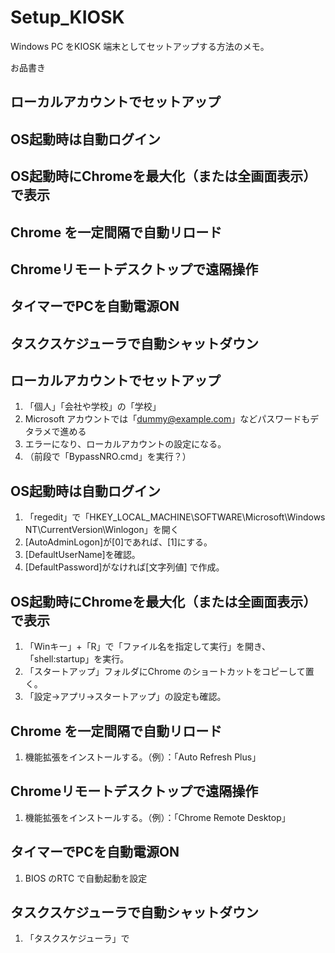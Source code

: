 # Setup_KIOSK
Windows PC をKIOSK 端末としてセットアップする方法のメモ。  
  
お品書き  
## ローカルアカウントでセットアップ
## OS起動時は自動ログイン
## OS起動時にChromeを最大化（または全画面表示）で表示
## Chrome を一定間隔で自動リロード
## Chromeリモートデスクトップで遠隔操作
## タイマーでPCを自動電源ON
## タスクスケジューラで自動シャットダウン

## ローカルアカウントでセットアップ
1. 「個人」「会社や学校」の「学校」
2. Microsoft アカウントでは「dummy@example.com」などパスワードもデタラメで進める
3. エラーになり、ローカルアカウントの設定になる。
4. （前段で「BypassNRO.cmd」を実行？）
## OS起動時は自動ログイン
1. 「regedit」で「HKEY_LOCAL_MACHINE\SOFTWARE\Microsoft\Windows NT\CurrentVersion\Winlogon」を開く
2. [AutoAdminLogon]が[0]であれば、[1]にする。
3. [DefaultUserName]を確認。
4. [DefaultPassword]がなければ[文字列値] で作成。
## OS起動時にChromeを最大化（または全画面表示）で表示
1. 「Winキー」+「R」で「ファイル名を指定して実行」を開き、「shell:startup」を実行。
2. 「スタートアップ」フォルダにChrome のショートカットをコピーして置く。
3. 「設定->アプリ->スタートアップ」の設定も確認。
## Chrome を一定間隔で自動リロード
1. 機能拡張をインストールする。（例）：「Auto Refresh Plus」
## Chromeリモートデスクトップで遠隔操作
1. 機能拡張をインストールする。（例）：「Chrome Remote Desktop」
## タイマーでPCを自動電源ON
1. BIOS のRTC で自動起動を設定
## タスクスケジューラで自動シャットダウン
1. 「タスクスケジューラ」で